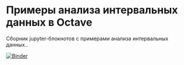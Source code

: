 # Примеры анализа интервальных данных в Octave

Сборник jupyter-блокнотов с примерами анализа интервальных данных..

[![Binder](https://mybinder.org/badge_logo.svg)](https://mybinder.org/v2/gh/szhilin/binder-box-octave/master?urlpath=git-pull?repo=https://github.com/szhilin/octave-interval-examples)
